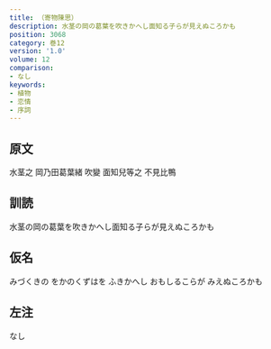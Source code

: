 ```yaml
---
title: （寄物陳思）
description: 水茎の岡の葛葉を吹きかへし面知る子らが見えぬころかも
position: 3068
category: 巻12
version: '1.0'
volume: 12
comparison:
- なし
keywords:
- 植物
- 恋情
- 序詞
---
```


## 原文

水茎之 岡乃田葛葉緒 吹變 面知兒等之 不見比鴨

## 訓読

水茎の岡の葛葉を吹きかへし面知る子らが見えぬころかも

## 仮名

みづくきの をかのくずはを ふきかへし おもしるこらが みえぬころかも

## 左注

なし
